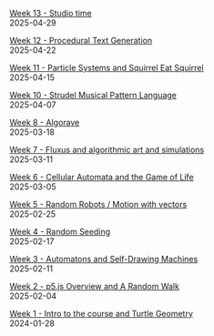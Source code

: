 [Week 13 - Studio time](studio-time/)  
2025-04-29  

[Week 12 - Procedural Text Generation](procedural-generation/)  
2025-04-22  

[Week 11 - Particle Systems and Squirrel Eat Squirrel](particle-systems/)  
2025-04-15  

[Week 10 - Strudel Musical Pattern Language](music-pattern-language/)  
2025-04-07  

[Week 8 - Algorave](algorave/)  
2025-03-18  

[Week 7 - Fluxus and algorithmic art and simulations](fluxus/)  
2025-03-11  

[Week 6 - Cellular Automata and the Game of Life](game-of-life/)  
2025-03-05  

[Week 5 - Random Robots / Motion with vectors](robots-painting/)  
2025-02-25  

[Week 4 - Random Seeding](seeding/)  
2025-02-17  

[Week 3 - Automatons and Self-Drawing Machines](objects/)  
2025-02-11  

[Week 2 - p5.js Overview and A Random Walk](iceberg-walk/)  
2025-02-04  

[Week 1 - Intro to the course and Turtle Geometry](LOGO/)  
2024-01-28  

